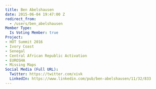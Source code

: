 ```yaml
---
title: Ben Abelshausen
date: 2015-06-04 19:47:00 Z
redirect_from:
  - /users/ben_abelshausen
Member Type:
  Is Voting Member: true
Project:
- HOT Summit 2016
- Ivory Coast
- Senegal
- Central African Republic Activation
- EUROSHA
- Missing Maps
Social Media (Full URL):
  Twitter: https://twitter.com/xivk
  LinkedIn: https://www.linkedin.com/pub/ben-abelshausen/11/32/833
---
```


